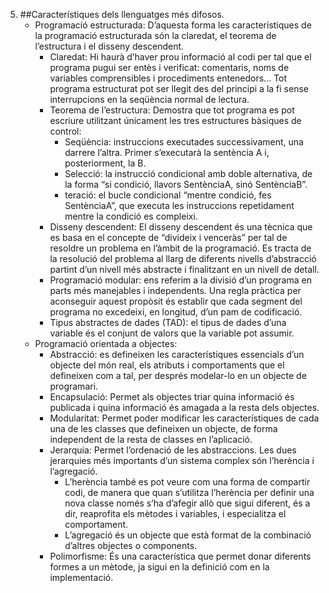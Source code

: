 5. ##Característiques dels llenguatges més difosos.
    - Programació estructurada:
    D’aquesta forma les característiques de la programació estructurada són la claredat, el teorema de l’estructura i el disseny descendent.
        - Claredat: Hi haurà d’haver prou informació al codi per tal que el programa pugui ser entès i verificat: comentaris, noms de variables comprensibles i procediments
          entenedors... Tot programa estructurat pot ser llegit des del principi a la fi sense interrupcions en la seqüència normal de lectura.
        - Teorema de l’estructura: Demostra que tot programa es pot escriure utilitzant únicament les tres estructures bàsiques de control:
            - Seqüència: instruccions executades successivament, una darrere l’altra. Primer s’executarà la sentència A i, posteriorment, la B.
            - Selecció: la instrucció condicional amb doble alternativa, de la forma “si condició, llavors SentènciaA, sinó SentènciaB”.
            - teració:  el bucle condicional “mentre condició, fes SentènciaA”, que executa les instruccions repetidament mentre la condició es compleixi.
        - Disseny descendent: El disseny descendent és una tècnica que es basa en el concepte de “divideix i venceràs” per tal de resoldre un problema en l’àmbit de la programació. Es tracta
          de la resolució del problema al llarg de diferents nivells d’abstracció partint d’un
          nivell més abstracte i finalitzant en un nivell de detall.
        - Programació modular: ens referim a la divisió d’un programa en parts més manejables i independents. Una regla pràctica per aconseguir aquest
          propòsit és establir que cada segment del programa no excedeixi, en longitud, d’un pam de codificació.
        - Tipus abstractes de dades (TAD): el tipus de dades d’una variable és el conjunt de valors que la variable pot assumir.
    - Programació orientada a objectes:
        - Abstracció: es defineixen les característiques essencials d’un objecte del món real, els atributs i comportaments que el defineixen com a tal, per després modelar-lo en un objecte de programari.
        - Encapsulació: Permet als objectes triar quina informació és publicada i quina informació és amagada a la resta dels objectes.
        - Modularitat: Permet poder modificar les característiques de cada una de les classes que defineixen un objecte, de forma independent de la resta de classes en l’aplicació.
        - Jerarquia: Permet l’ordenació de les abstraccions. Les dues jerarquies més importants d’un sistema complex són l’herència i l’agregació.
            - L’herència també es pot veure com una forma de compartir codi, de manera que
            quan s’utilitza l’herència per definir una nova classe només s’ha d’afegir allò
            que sigui diferent, és a dir, reaprofita els mètodes i variables, i especialitza el
            comportament.
            - L’agregació és un objecte que està format de la combinació d’altres objectes o
            components.
        - Polimorfisme: És una característica que permet donar diferents formes a un mètode, ja sigui en
        la definició com en la implementació.
